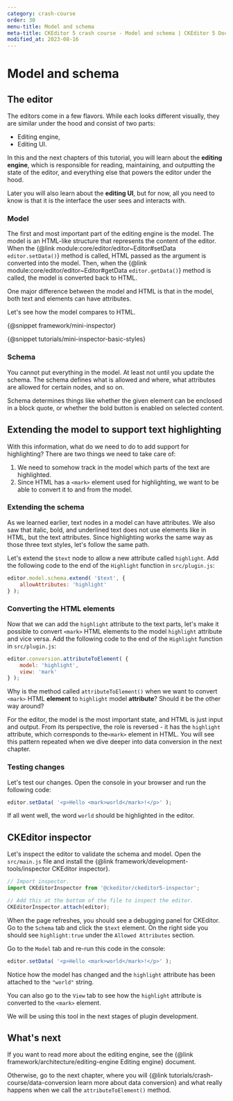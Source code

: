 ```yaml
---
category: crash-course
order: 30
menu-title: Model and schema
meta-title: CKEditor 5 crash course - Model and schema | CKEditor 5 Documentation
modified_at: 2023-08-16
---
```


# Model and schema

## The editor

The editors come in a few flavors. While each looks different visually, they are similar under the hood and consist of two parts:

* Editing engine,
* Editing UI.

In this and the next chapters of this tutorial, you will learn about the **editing engine**, which is responsible for reading, maintaining, and outputting the state of the editor, and everything else that powers the editor under the hood.

Later you will also learn about the **editing UI**, but for now, all you need to know is that it is the interface the user sees and interacts with.

### Model

The first and most important part of the editing engine is the model. The model is an HTML-like structure that represents the content of the editor. When the {@link module:core/editor/editor~Editor#setData `editor.setData()`} method is called, HTML passed as the argument is converted into the model. Then, when the {@link module:core/editor/editor~Editor#getData `editor.getData()`} method is called, the model is converted back to HTML.

One major difference between the model and HTML is that in the model, both text and elements can have attributes.

Let's see how the model compares to HTML.

{@snippet framework/mini-inspector}

{@snippet tutorials/mini-inspector-basic-styles}

### Schema

You cannot put everything in the model. At least not until you update the schema. The schema defines what is allowed and where, what attributes are allowed for certain nodes, and so on.

Schema determines things like whether the given element can be enclosed in a block quote, or whether the bold button is enabled on selected content.

## Extending the model to support text highlighting

With this information, what do we need to do to add support for highlighting? There are two things we need to take care of:

1. We need to somehow track in the model which parts of the text are highlighted.
2. Since HTML has a `<mark>` element used for highlighting, we want to be able to convert it to and from the model.

### Extending the schema

As we learned earlier, text nodes in a model can have attributes. We also saw that italic, bold, and underlined text does not use elements like in HTML, but the text attributes. Since highlighting works the same way as those three text styles, let's follow the same path.

Let's extend the `$text` node to allow a new attribute called `highlight`. Add the following code to the end of the `Highlight` function in `src/plugin.js`:

```js
editor.model.schema.extend( '$text', {
	allowAttributes: 'highlight'
} );
```

### Converting the HTML elements

Now that we can add the `highlight` attribute to the text parts, let's make it possible to convert `<mark>` HTML elements to the model `highlight` attribute and vice versa. Add the following code to the end of the `Highlight` function in `src/plugin.js`:

```js
editor.conversion.attributeToElement( {
	model: 'highlight',
	view: 'mark'
} );
```

Why is the method called `attributeToElement()` when we want to convert `<mark>` HTML **element** to `highlight` model **attribute**? Should it be the other way around?

For the editor, the model is the most important state, and HTML is just input and output. From its perspective, the role is reversed - it has the `highlight` attribute, which corresponds to the`<mark>` element in HTML. You will see this pattern repeated when we dive deeper into data conversion in the next chapter.

### Testing changes

Let's test our changes. Open the console in your browser and run the following code:

```js
editor.setData( '<p>Hello <mark>world</mark>!</p>' );
```

If all went well, the word `world` should be highlighted in the editor.

## CKEditor inspector

Let's inspect the editor to validate the schema and model. Open the `src/main.js` file and install the {@link framework/development-tools/inspector CKEditor inspector}.

```js
// Import inspector.
import CKEditorInspector from '@ckeditor/ckeditor5-inspector';

// Add this at the bottom of the file to inspect the editor.
CKEditorInspector.attach(editor);
```

When the page refreshes, you should see a debugging panel for CKEditor. Go to the `Schema` tab and click the `$text` element. On the right side you should see `highlight:true` under the `Allowed Attributes` section.

Go to the `Model` tab and re-run this code in the console:

```js
editor.setData( '<p>Hello <mark>world</mark>!</p>' );
```

Notice how the model has changed and the `highlight` attribute has been attached to the `"world"` string.

You can also go to the `View` tab to see how the `highlight` attribute is converted to the `<mark>` element.

We will be using this tool in the next stages of plugin development.

## What's next

If you want to read more about the editing engine, see the {@link framework/architecture/editing-engine Editing engine} document.

Otherwise, go to the next chapter, where you will {@link tutorials/crash-course/data-conversion learn more about data conversion} and what really happens when we call the `attributeToElement()` method.
